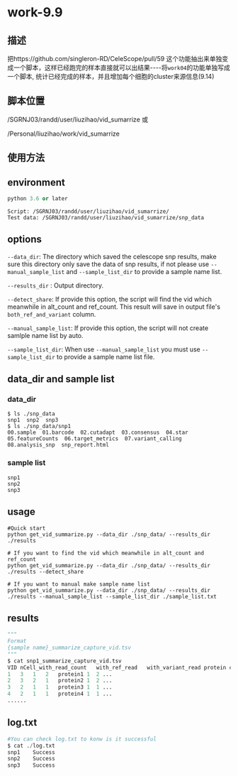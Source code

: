 # work-9.9

## 描述

把https://github.com/singleron-RD/CeleScope/pull/59 这个功能抽出来单独变成一个脚本，这样已经跑完的样本直接就可以出结果----将`work04`的功能单独写成一个脚本, 统计已经完成的样本，并且增加每个细胞的cluster来源信息(9.14)

## 脚本位置

/SGRNJ03/randd/user/liuzihao/vid_sumarrize 或 

/Personal/liuzihao/work/vid_sumarrize

## 使用方法

## environment

```python
python 3.6 or later
```

```apl
Script: /SGRNJ03/randd/user/liuzihao/vid_sumarrize/
Test data: /SGRNJ03/randd/user/liuzihao/vid_sumarrize/snp_data
```

## options

`--data_dir`: The directory which saved the celescope snp results, make sure this directory only save the data of snp results, if not please use  `--manual_sample_list` and `--sample_list_dir` to provide a sample name list.

 `--results_dir` : Output directory.

`--detect_share`: If provide this option, the script will find the vid which meanwhile in alt_count and ref_count. This result will save in output file's `both_ref_and_variant` column.

`--manual_sample_list`: If provide this option, the script will not create samlple name list by auto.

`--sample_list_dir`: When use `--manual_sample_list` you must use  `--sample_list_dir` to provide a sample name list file.

## data_dir  and sample list

### data_dir

```shell
$ ls ./snp_data
snp1  snp2  snp3
$ ls ./snp_data/snp1
00.sample  01.barcode  02.cutadapt  03.consensus  04.star  05.featureCounts  06.target_metrics  07.variant_calling  08.analysis_snp  snp_report.html
```

### sample  list

```shell
snp1
snp2
snp3
```

## usage

```shell
#Quick start
python get_vid_summarize.py --data_dir ./snp_data/ --results_dir ./results
```

```shell
# If you want to find the vid which meanwhile in alt_count and ref_count
python get_vid_summarize.py --data_dir ./snp_data/ --results_dir ./results --detect_share
```

```shell
# If you want to manual make sample name list
python get_vid_summarize.py --data_dir ./snp_data/ --results_dir ./results --manual_sample_list --sample_list_dir ./sample_list.txt
```

## results

```python
"""
Format
{sample name}_summarize_capture_vid.tsv 
"""
$ cat snp1_summarize_capture_vid.tsv 
VID	nCell_with_read_count	with_ref_read	with_variant_read protein cluster_1 cluster_2 ...
1	3	1	2	protein1 1	2 ...
2	3	2	1	protein2 1	2 ...
3	2	1	1	protein3 1	1 ...
4	2	1	1	protein4 1	1 ...
......
```

## log.txt

```python
#You can check log.txt to konw is it successful
$ cat ./log.txt
snp1	Success
snp2	Success
snp3	Success
```